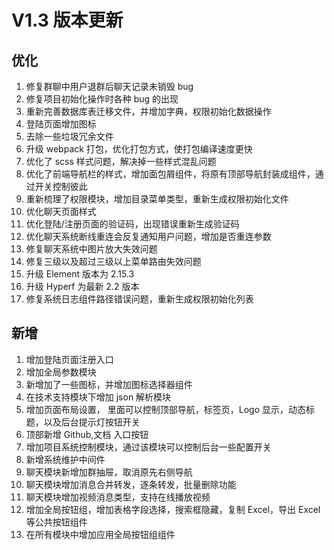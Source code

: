 # V1.3 版本更新

## 优化

1. 修复群聊中用户退群后聊天记录未销毁 bug
2. 修复项目初始化操作时各种 bug 的出现
3. 重新完善数据库表迁移文件，并增加字典，权限初始化数据操作
4. 登陆页面增加图标
5. 去除一些垃圾冗余文件
6. 升级 webpack 打包，优化打包方式，使打包编译速度更快
7. 优化了 scss 样式问题，解决掉一些样式混乱问题
8. 优化了前端导航栏的样式，增加面包屑组件，将原有顶部导航封装成组件，通过开关控制彼此
9. 重新梳理了权限模块，增加目录菜单类型，重新生成权限初始化文件
10. 优化聊天页面样式
11. 优化登陆/注册页面的验证码，出现错误重新生成验证码
12. 优化聊天系统断线重连会反复通知用户问题，增加是否重连参数
13. 修复聊天系统中图片放大失效问题
14. 修复三级以及超过三级以上菜单路由失效问题
15. 升级 Element 版本为 2.15.3
16. 升级 Hyperf 为最新 2.2 版本
17. 修复系统日志组件路径错误问题，重新生成权限初始化列表

## 新增

1. 增加登陆页面注册入口
2. 增加全局参数模块
3. 新增加了一些图标，并增加图标选择器组件
4. 在技术支持模块下增加 json 解析模块
5. 增加页面布局设置， 里面可以控制顶部导航，标签页，Logo 显示，动态标题，以及后台提示灯按钮开关
6. 顶部新增 Github,文档 入口按钮
7. 增加项目系统控制模块，通过该模块可以控制后台一些配置开关
8. 新增系统维护中间件
9. 聊天模块新增加群抽屉，取消原先右侧导航
10. 聊天模块增加消息合并转发，逐条转发，批量删除功能
11. 聊天模块增加视频消息类型，支持在线播放视频
12. 增加全局按钮组，增加表格字段选择，搜索框隐藏，复制 Excel，导出 Excel 等公共按钮组件
13. 在所有模块中增加应用全局按钮组组件
